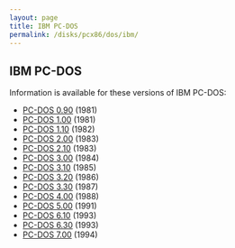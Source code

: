 ```yaml
---
layout: page
title: IBM PC-DOS
permalink: /disks/pcx86/dos/ibm/
---
```


IBM PC-DOS
---

Information is available for these versions of IBM PC-DOS:

* [PC-DOS 0.90](0.90/) (1981)
* [PC-DOS 1.00](1.00/) (1981)
* [PC-DOS 1.10](1.10/) (1982)
* [PC-DOS 2.00](2.00/) (1983)
* [PC-DOS 2.10](2.10/) (1983)
* [PC-DOS 3.00](3.00/) (1984)
* [PC-DOS 3.10](3.10/) (1985)
* [PC-DOS 3.20](3.20/) (1986)
* [PC-DOS 3.30](3.30/) (1987)
* [PC-DOS 4.00](4.00/) (1988)
* [PC-DOS 5.00](5.00/) (1991)
* [PC-DOS 6.10](6.10/) (1993)
* [PC-DOS 6.30](6.30/) (1993)
* [PC-DOS 7.00](7.00/) (1994)
